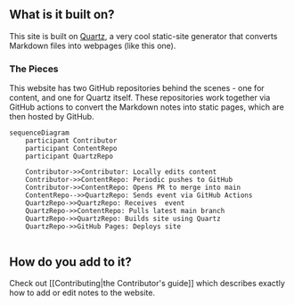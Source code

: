 ## What is it built on?
This site is built on [Quartz](https://quartz.jzhao.xyz/), a very cool static-site generator that converts Markdown files into webpages (like this one).

### The Pieces
This website has two GitHub repositories behind the scenes - one for content, and one for Quartz itself. These repositories work together via GitHub actions to convert the Markdown notes into static pages, which are then hosted by GitHub.

```mermaid
sequenceDiagram
    participant Contributor
    participant ContentRepo
    participant QuartzRepo

	Contributor->>Contributor: Locally edits content
    Contributor->>ContentRepo: Periodic pushes to GitHub
    Contributor->>ContentRepo: Opens PR to merge into main
    ContentRepo-->>QuartzRepo: Sends event via GitHub Actions
    QuartzRepo->>QuartzRepo: Receives  event
    QuartzRepo->>ContentRepo: Pulls latest main branch
    QuartzRepo->>QuartzRepo: Builds site using Quartz
    QuartzRepo->>GitHub Pages: Deploys site


```

## How do you add to it?
Check out [[Contributing|the Contributor's guide]] which describes exactly how to add or edit notes to the website.